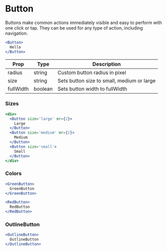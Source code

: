 
# Button

Buttons make common actions immediately visible and easy to perform with one click or tap. They can be used for any type of action, including navigation.

```.jsx
<Button>
  Hello
</Button>
```

Prop | Type | Description
---|---|---
radius | string | Custom button radius in pixel
size | string | Sets button size to small, medium or large
fullWidth | boolean | Sets button width to fullWidth

### Sizes

```.jsx
<div>
  <Button size='large' mr={2}>
    Large
  </Button>
  <Button size='medium' mr={2}>
    Medium
  </Button>
  <Button size='small'>
    Small
  </Button>
</div>
```

### Colors

```.jsx
<GreenButton>
  GreenButton
</GreenButton>
```

```.jsx
<RedButton>
  RedButton
</RedButton>
```

### OutlineButton

```.jsx
<OutlineButton>
  OutlineButton
</OutlineButton>
```
